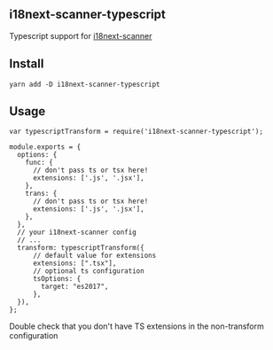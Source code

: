 ## i18next-scanner-typescript

Typescript support for [i18next-scanner](https://github.com/i18next/i18next-scanner/)


## Install

```
yarn add -D i18next-scanner-typescript
```


## Usage

```
var typescriptTransform = require('i18next-scanner-typescript');

module.exports = {
  options: {
    func: {
      // don't pass ts or tsx here!
      extensions: ['.js', '.jsx'],
    },
    trans: {
      // don't pass ts or tsx here!
      extensions: ['.js', '.jsx'],
    },
  },
  // your i18next-scanner config
  // ...
  transform: typescriptTransform({
      // default value for extensions
      extensions: [".tsx"],
      // optional ts configuration
      tsOptions: {
        target: "es2017",
      },
  }),
};

```

Double check that you don't have TS extensions in the non-transform configuration
